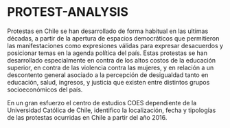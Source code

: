 # PROTEST-ANALYSIS

 Protestas en Chile se han desarrollado de forma habitual en las ultimas décadas, a partir de la apertura de espacios democráticos que permitieron las manifestaciones como expresiones válidas para expresar desacuerdos y posicionar temas en la agenda política del país. Estas protestas se han desarrollado especialmente en contra de los altos costos de la educación superior, en contra de las violencia contra las mujeres, y en relación a un descontento general asociado a la percepción de desigualdad tanto en educación, salud, ingresos, y justicia que existen entre distintos grupos socioeconómicos del país.

En un gran esfuerzo el centro de estudios COES dependiente de la Universidad Católica de Chile, identifico  la localización, fecha y tipologías de las protestas ocurridas en Chile a partir del año 2016.
